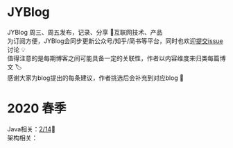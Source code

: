 # JYBlog
JYBlog 周三、周五发布，记录、分享 :pencil:互联网技术、产品 <br>
为订阅方便，JYBlog会同步更新公众号/知乎/简书等平台，同时也欢迎[提交issue](https://github.com/jcNaruto/JYBlog/issues/new)讨论 :bulb:<br>
值得注意的是每期博客之间可能具备一定的关联性，作者以内容维度来归类每篇博文 :label: <br>
感谢大家为blog提出的每条建议，作者挑选后会补充到对应blog :beers:
# 2020 春季
Java相关：[2/14](https://github.com/jcNaruto/JYBlog/blob/master/docs/0215.md):art:  <br>
架构相关：
